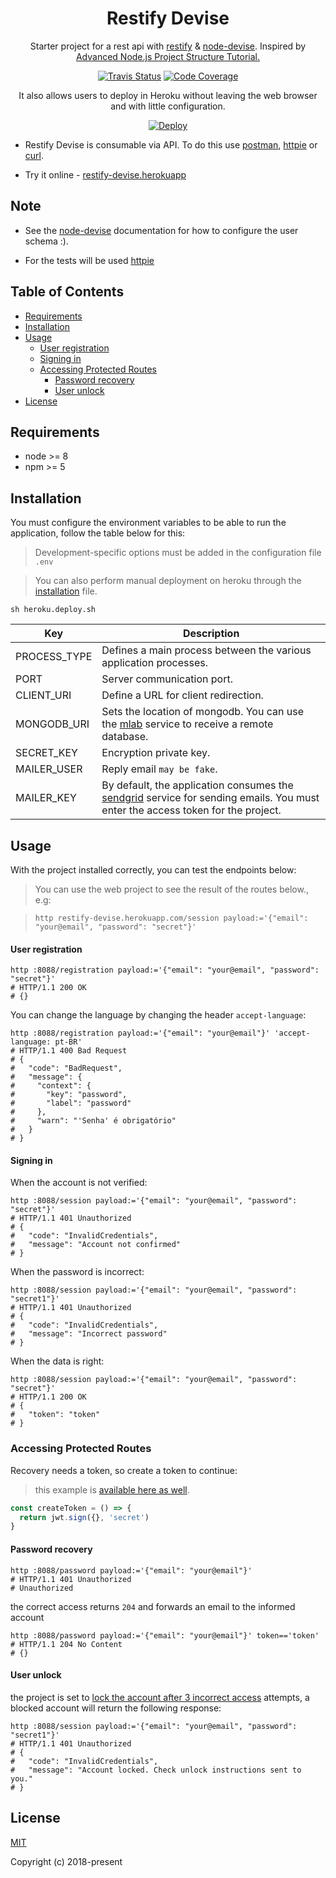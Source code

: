 <h1 align="center">Restify Devise</h1>

<p align="center">
  Starter project for a rest api with <a href="http://restify.com/docs/home/">restify</a> & <a href="https://www.npmjs.com/package/node-devise">node-devise</a>.
  Inspired by <a href="https://blog.risingstack.com/node-js-project-structure-tutorial-node-js-at-scale/">Advanced Node.js Project Structure Tutorial.</a>
</p>

<p align="center">
  <a href="https://travis-ci.org/carvalhoviniciusluiz/restify-devise"><img alt="Travis Status" src="https://img.shields.io/travis/carvalhoviniciusluiz/restify-devise/master.svg?label=travis&maxAge=43200"/></a>
  <a href="https://scrutinizer-ci.com/g/carvalhoviniciusluiz/restify-devise/?branch=master"><img alt="Code Coverage" src="https://scrutinizer-ci.com/g/carvalhoviniciusluiz/restify-devise/badges/quality-score.png?b=master"/></a>
</p>

<p align="center">
  It also allows users to deploy in Heroku without leaving the web browser and with little configuration.
</p>
<p align="center">
  <a href="https://heroku.com/deploy">
    <img src="https://www.herokucdn.com/deploy/button.svg" alt="Deploy">
  </a>
</p>

- Restify Devise is consumable via API. To do this use [postman](https://www.getpostman.com/), [httpie](https://httpie.org/) or [curl](https://curl.haxx.se/).

- Try it online - [restify-devise.herokuapp](http://restify-devise.herokuapp.com/)

## Note

- See the [node-devise](https://www.npmjs.com/package/node-devise) documentation for how to configure the user schema :).

- For the tests will be used [httpie](https://github.com/jakubroztocil/httpie#installation)

## Table of Contents

* [Requirements](#requirements)
* [Installation](#installation)
* [Usage](#usage)
  * [User registration](#user-registration)
  * [Signing in](#signing-in)
  * [Accessing Protected Routes](#accessing-protected-routes)
    * [Password recovery](#password-recovery)
    * [User unlock](#user-unlock)
* [License](#license)

## Requirements

- node >= 8
- npm >= 5

## Installation

You must configure the environment variables to be able to run the application, follow the table below for this:

> Development-specific options must be added in the configuration file `.env`

> You can also perform manual deployment on heroku through the [installation](./heroku.deploy.sh) file.

`sh heroku.deploy.sh`

Key | Description
------------ | -------------
PROCESS_TYPE| Defines a main process between the various application processes.
PORT| Server communication port.
CLIENT_URI| Define a URL for client redirection.
MONGODB_URI| Sets the location of mongodb. You can use the [mlab](https://mlab.com/signup/) service to receive a remote database.
SECRET_KEY| Encryption private key.
MAILER_USER| Reply email `may be fake`.
MAILER_KEY| By default, the application consumes the [sendgrid](https://app.sendgrid.com/signup) service for sending emails. You must enter the access token for the project.

## Usage

With the project installed correctly, you can test the endpoints below:

> You can use the web project to see the result of the routes below., e.g:

> `http restify-devise.herokuapp.com/session payload:='{"email": "your@email", "password": "secret"}'`

#### User registration

```
http :8088/registration payload:='{"email": "your@email", "password": "secret"}'
# HTTP/1.1 200 OK
# {}
```

You can change the language by changing the header `accept-language`:

```
http :8088/registration payload:='{"email": "your@email"}' 'accept-language: pt-BR'
# HTTP/1.1 400 Bad Request
# {
#   "code": "BadRequest",
#   "message": {
#     "context": {
#       "key": "password",
#       "label": "password"
#     },
#     "warn": "'Senha' é obrigatório"
#   }
# }
```

#### Signing in

When the account is not verified:

```
http :8088/session payload:='{"email": "your@email", "password": "secret"}'
# HTTP/1.1 401 Unauthorized
# {
#   "code": "InvalidCredentials",
#   "message": "Account not confirmed"
# }
```

When the password is incorrect:

```
http :8088/session payload:='{"email": "your@email", "password": "secret1"}'
# HTTP/1.1 401 Unauthorized
# {
#   "code": "InvalidCredentials",
#   "message": "Incorrect password"
# }
```

When the data is right:

```
http :8088/session payload:='{"email": "your@email", "password": "secret"}'
# HTTP/1.1 200 OK
# {
#   "token": "token"
# }
```

### Accessing Protected Routes

Recovery needs a token, so create a token to continue:

> this example is [available here as well](./src/controllers/passwords/create.spec.js).

```js
const createToken = () => {
  return jwt.sign({}, 'secret')
}
```

#### Password recovery

```
http :8088/password payload:='{"email": "your@email"}'
# HTTP/1.1 401 Unauthorized
# Unauthorized
```

the correct access returns `204` and forwards an email to the informed account

```
http :8088/password payload:='{"email": "your@email"}' token=='token'
# HTTP/1.1 204 No Content
# {}
```

#### User unlock

the project is set to [lock the account after 3 incorrect access](#note) attempts,
a blocked account will return the following response:

```
http :8088/session payload:='{"email": "your@email", "password": "secret1"}'
# HTTP/1.1 401 Unauthorized
# {
#   "code": "InvalidCredentials",
#   "message": "Account locked. Check unlock instructions sent to you."
# }
```

## License

[MIT](http://opensource.org/licenses/MIT)

Copyright (c) 2018-present
